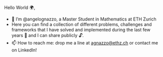 Hello World 🌍,

- 👋 I’m @angelognazzo, a Master Student in Mathematics at ETH Zurich
- Here you can find a collection of different problems, challenges and frameworks that I have solved and implemented during the last few years 📆 and I can share publicly 🔓.
- 📫 How to reach me: drop me a line at agnazzo@ethz.ch or contact me on LinkedIn!

<!---
angelognazzo/angelognazzo is a ✨ special ✨ repository because its `README.md` (this file) appears on your GitHub profile.
You can click the Preview link to take a look at your changes.
- 👀 I’m interested in ...
- 💞️ I’m looking to collaborate on ...

--->
